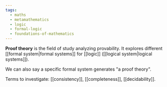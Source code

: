 ```yaml
---
tags:
  - maths
  - metamathematics
  - logic
  - formal-logic
  - foundations-of-mathematics
---
```

**Proof theory** is the field of study analyzing provability.
It explores different [[formal system|formal systems]] for [[logic]] ([[logical system|logical systems]]).

We can also say a specific formal system generates "a proof theory".

Terms to investigate: [[consistency]], [[completeness]], [[decidability]].